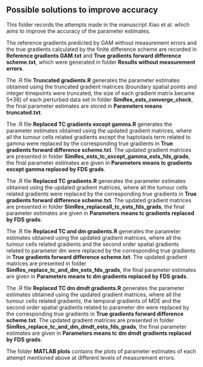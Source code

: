 ## Possible solutions to improve accuracy ##

This folder records the attempts made in the manuscript Xiao et al. which aims to improve the accuracy of the parameter estimates. 

The reference gradients predicted by GAM without measurement errors and the true gradients calculated by the finite difference scheme are recorded in **Reference gradients GAM.txt** and **True gradients forward difference scheme.txt**, which were generated in folder **Results without measurement errors**.

The .R file **Truncated gradients.R** generates the parameter estimates obtained using the truncated gradient matrices (boundary spatial points and integer timepoints were truncated, the size of each gradient matrix became 5*38) of each perturbed data set in folder **SimRes_ests_converge_check**, the final parameter estimates are stored in **Parameters means truncated.txt**.

The .R file **Replaced TC gradients except gamma.R** generates the parameter estimates obtained using the updated gradient matrices, where all the tumour cells related gradients except the haptotaxis term related to gamma were replaced by the corresponding true gradients in **True gradients forward difference scheme.txt**. The updated gradient matrices are presented in folder **SimRes_ests_tc_except_gamma_ests_fds_grads**, the final parameter estimates are given in **Parameters means tc gradients except gamma replaced by FDS grads**.

The .R file **Replaced TC gradients.R** generates the parameter estimates obtained using the updated gradient matrices, where all the tumour cells related gradients were replaced by the corresponding true gradients in **True gradients forward difference scheme.txt**. The updated gradient matrices are presented in folder **SimRes_replaceall_tc_ests_fds_grads**, the final parameter estimates are given in **Parameters means tc gradients replaced by FDS grads**.

The .R file **Replaced TC and dm gradients.R** generates the parameter estimates obtained using the updated gradient matrices, where all the tumour cells related gradients and the second order spatial gradients related to parameter dm were replaced by the corresponding true gradients in **True gradients forward difference scheme.txt**. The updated gradient matrices are presented in folder **SimRes_replace_tc_and_dm_ests_fds_grads**, the final parameter estimates are given in **Parameters means tc dm gradients replaced by FDS grads**.

The .R file **Replaced TC dm dmdt gradients.R** generates the parameter estimates obtained using the updated gradient matrices, where all the tumour cells related gradients, the temporal gradients of MDE and the second order spatial gradients related to parameter dm were replaced by the corresponding true gradients in **True gradients forward difference scheme.txt**. The updated gradient matrices are presented in folder **SimRes_replace_tc_and_dm_dmdt_ests_fds_grads**, the final parameter estimates are given in **Parameters means tc dm dmdt gradients replaced by FDS grads**.

The folder **MATLAB plots** contains the plots of parameter estimates of each attempt mentioned above at different levels of measurement errors.


